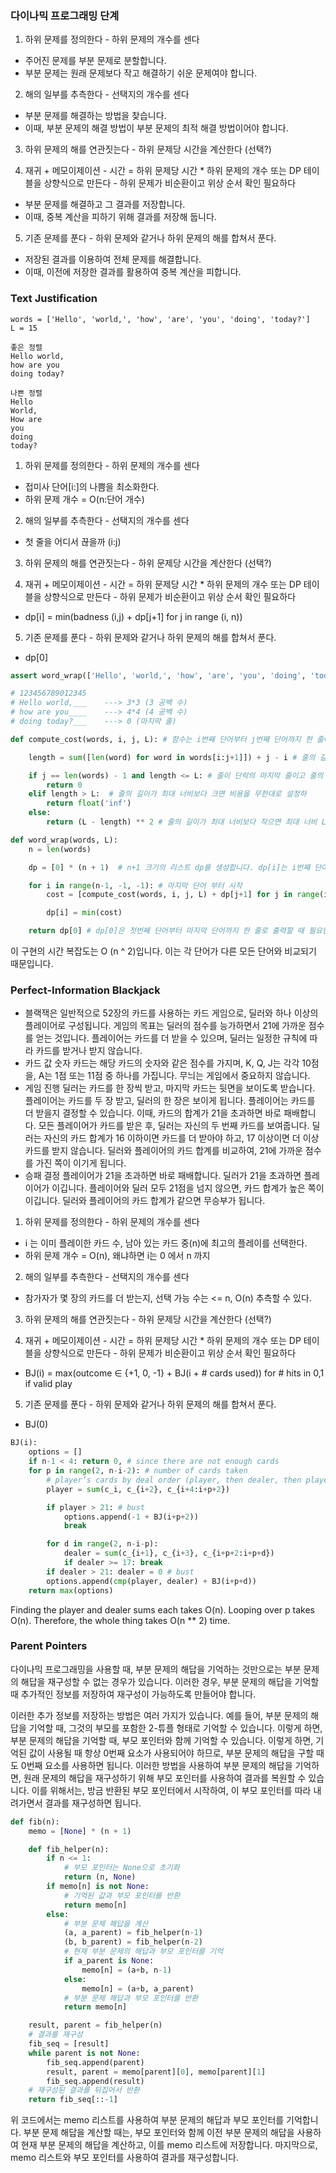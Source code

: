### 다이나믹 프로그래밍 단계

1. 하위 문제를 정의한다 - 하위 문제의 개수를 센다

- 주어진 문제를 부분 문제로 분할합니다.
- 부분 문제는 원래 문제보다 작고 해결하기 쉬운 문제여야 합니다.

2. 해의 일부를 추측한다 - 선택지의 개수를 센다

- 부분 문제를 해결하는 방법을 찾습니다.
- 이때, 부분 문제의 해결 방법이 부분 문제의 최적 해결 방법이어야 합니다.

3. 하위 문제의 해를 연관짓는다 - 하위 문제당 시간을 계산한다 (선택?)

4. 재귀 + 메모이제이션 - 시간 = 하위 문제당 시간 \* 하위 문제의 개수
   또는 DP 테이블을 상향식으로 만든다 - 하위 문제가 비순환이고 위상 순서 확인 필요하다

- 부분 문제를 해결하고 그 결과를 저장합니다.
- 이때, 중복 계산을 피하기 위해 결과를 저장해 둡니다.

5. 기존 문제를 푼다 - 하위 문제와 같거나 하위 문제의 해를 합쳐서 푼다.

- 저장된 결과를 이용하여 전체 문제를 해결합니다.
- 이때, 이전에 저장한 결과를 활용하여 중복 계산을 피합니다.

### Text Justification

```
words = ['Hello', 'world,', 'how', 'are', 'you', 'doing', 'today?']
L = 15

좋은 정렬
Hello world,
how are you
doing today?

나쁜 정렬
Hello
World,
How are
you
doing
today?
```

1. 하위 문제를 정의한다 - 하위 문제의 개수를 센다

- 접미사 단어[i:]의 나쁨을 최소화한다.
- 하위 문제 개수 = O(n:단어 개수)

2. 해의 일부를 추측한다 - 선택지의 개수를 센다

- 첫 줄을 어디서 끊을까 (i:j)

3. 하위 문제의 해를 연관짓는다 - 하위 문제당 시간을 계산한다 (선택?)

4. 재귀 + 메모이제이션 - 시간 = 하위 문제당 시간 \* 하위 문제의 개수
   또는 DP 테이블을 상향식으로 만든다 - 하위 문제가 비순환이고 위상 순서 확인 필요하다

- dp[i] = min(badness (i,j) + dp[j+1] for j in range (i, n))

5. 기존 문제를 푼다 - 하위 문제와 같거나 하위 문제의 해를 합쳐서 푼다.

- dp[0]

```python
assert word_wrap(['Hello', 'world,', 'how', 'are', 'you', 'doing', 'today?'], 15) == 25

# 123456789012345
# Hello world,___    ---> 3*3 (3 공백 수)
# how are you____    ---> 4*4 (4 공백 수)
# doing today?___    ---> 0 (마지막 줄)

```

```python
def compute_cost(words, i, j, L): # 함수는 i번째 단어부터 j번째 단어까지 한 줄에 나열했을 때, 해당 줄에 들어갈 문자열의 비용을 계산하는 함수

    length = sum([len(word) for word in words[i:j+1]]) + j - i # 줄의 길이를 계산하여 줄에있는 각 단어의 길이를 합하고 그 사이의 공백 수를 추가

    if j == len(words) - 1 and length <= L: # 줄이 단락의 마지막 줄이고 줄의 길이가 최대 너비보다 작거나 같으면 줄의 비용은 0
        return 0
    elif length > L:  # 줄의 길이가 최대 너비보다 크면 비용을 무한대로 설정하
        return float('inf')
    else:
        return (L - length) ** 2 # 줄의 길이가 최대 너비보다 작으면 최대 너비 L과 길이 length를 사용하여 비용. LaTex Rule, ^ 2 ^ 3 괜찮음

def word_wrap(words, L):
    n = len(words)

    dp = [0] * (n + 1)  # n+1 크기의 리스트 dp를 생성합니다. dp[i]는 i번째 단어부터 마지막 단어까지  한 줄로 출력할 때 필요한 최소 비용

    for i in range(n-1, -1, -1): # 마지막 단어 부터 시작
        cost = [compute_cost(words, i, j, L) + dp[j+1] for j in range(i, n)]

        dp[i] = min(cost)

    return dp[0] # dp[0]은 첫번째 단어부터 마지막 단어까지 한 줄로 출력할 때 필요한 최소 비용
```

이 구현의 시간 복잡도는 O (n ^ 2)입니다. 이는 각 단어가 다른 모든 단어와 비교되기 때문입니다.

### Perfect-Information Blackjack

- 블랙잭은 일반적으로 52장의 카드를 사용하는 카드 게임으로, 딜러와 하나 이상의 플레이어로 구성됩니다. 게임의 목표는 딜러의 점수를 능가하면서 21에 가까운 점수를 얻는 것입니다. 플레이어는 카드를 더 받을 수 있으며, 딜러는 일정한 규칙에 따라 카드를 받거나 받지 않습니다.
- 카드 값
  숫자 카드는 해당 카드의 숫자와 같은 점수를 가지며, K, Q, J는 각각 10점을, A는 1점 또는 11점 중 하나를 가집니다.
  무늬는 게임에서 중요하지 않습니다.
- 게임 진행
  딜러는 카드를 한 장씩 받고, 마지막 카드는 뒷면을 보이도록 받습니다.
  플레이어는 카드를 두 장 받고, 딜러의 한 장은 보이게 됩니다.
  플레이어는 카드를 더 받을지 결정할 수 있습니다. 이때, 카드의 합계가 21을 초과하면 바로 패배합니다.
  모든 플레이어가 카드를 받은 후, 딜러는 자신의 두 번째 카드를 보여줍니다.
  딜러는 자신의 카드 합계가 16 이하이면 카드를 더 받아야 하고, 17 이상이면 더 이상 카드를 받지 않습니다.
  딜러와 플레이어의 카드 합계를 비교하여, 21에 가까운 점수를 가진 쪽이 이기게 됩니다.
- 승패 결정
  플레이어가 21을 초과하면 바로 패배합니다.
  딜러가 21을 초과하면 플레이어가 이깁니다.
  플레이어와 딜러 모두 21점을 넘지 않으면, 카드 합계가 높은 쪽이 이깁니다.
  딜러와 플레이어의 카드 합계가 같으면 무승부가 됩니다.

1. 하위 문제를 정의한다 - 하위 문제의 개수를 센다

- i 는 이미 플레이한 카드 수, 남아 있는 카드 중(n)에 최고의 플레이를 선택한다.
- 하위 문제 개수 = O(n), 왜냐하면 i는 0 에서 n 까지

2. 해의 일부를 추측한다 - 선택지의 개수를 센다

- 참가자가 몇 장의 카드를 더 받는지, 선택 가능 수는 <= n, O(n) 추측할 수 있다.

3. 하위 문제의 해를 연관짓는다 - 하위 문제당 시간을 계산한다 (선택?)

4. 재귀 + 메모이제이션 - 시간 = 하위 문제당 시간 \* 하위 문제의 개수
   또는 DP 테이블을 상향식으로 만든다 - 하위 문제가 비순환이고 위상 순서 확인 필요하다

- BJ(i) = max(outcome ∈ {+1, 0, -1} + BJ(i + # cards used)) for # hits in 0,1 if valid play

5. 기존 문제를 푼다 - 하위 문제와 같거나 하위 문제의 해를 합쳐서 푼다.

- BJ(0)

```python
BJ(i):
    options = []
    if n-1 < 4: return 0, # since there are not enough cards
    for p in range(2, n-i-2): # number of cards taken
        # player’s cards by deal order (player, then dealer, then player)
        player = sum(c_i, c_{i+2}, c_{i+4:i+p+2})

        if player > 21: # bust
            options.append(-1 + BJ(i+p+2))
            break

        for d in range(2, n-i-p):
            dealer = sum(c_{i+1}, c_{i+3}, c_{i+p+2:i+p+d})
            if dealer >= 17: break
        if dealer > 21: dealer = 0 # bust
        options.append(cmp(player, dealer) + BJ(i+p+d))
    return max(options)

```

Finding the player and dealer sums each takes O(n). Looping over p takes O(n). Therefore, the whole thing takes O(n \*\* 2) time.

### Parent Pointers

다이나믹 프로그래밍을 사용할 때, 부분 문제의 해답을 기억하는 것만으로는 부분 문제의 해답을 재구성할 수 없는 경우가 있습니다. 이러한 경우, 부분 문제의 해답을 기억할 때 추가적인 정보를 저장하여 재구성이 가능하도록 만들어야 합니다.

이러한 추가 정보를 저장하는 방법은 여러 가지가 있습니다. 예를 들어, 부분 문제의 해답을 기억할 때, 그것의 부모를 포함한 2-튜플 형태로 기억할 수 있습니다. 이렇게 하면, 부분 문제의 해답을 기억할 때, 부모 포인터와 함께 기억할 수 있습니다. 이렇게 하면, 기억된 값이 사용될 때 항상 0번째 요소가 사용되어야 하므로, 부분 문제의 해답을 구할 때도 0번째 요소를 사용하면 됩니다. 이러한 방법을 사용하여 부분 문제의 해답을 기억하면, 원래 문제의 해답을 재구성하기 위해 부모 포인터를 사용하여 결과를 복원할 수 있습니다. 이를 위해서는, 방금 반환된 부모 포인터에서 시작하여, 이 부모 포인터를 따라 내려가면서 결과를 재구성하면 됩니다.

```python
def fib(n):
    memo = [None] * (n + 1)

    def fib_helper(n):
        if n <= 1:
            # 부모 포인터는 None으로 초기화
            return (n, None)
        if memo[n] is not None:
            # 기억된 값과 부모 포인터를 반환
            return memo[n]
        else:
            # 부분 문제 해답을 계산
            (a, a_parent) = fib_helper(n-1)
            (b, b_parent) = fib_helper(n-2)
            # 현재 부분 문제의 해답과 부모 포인터를 기억
            if a_parent is None:
                memo[n] = (a+b, n-1)
            else:
                memo[n] = (a+b, a_parent)
            # 부분 문제 해답과 부모 포인터를 반환
            return memo[n]

    result, parent = fib_helper(n)
    # 결과를 재구성
    fib_seq = [result]
    while parent is not None:
        fib_seq.append(parent)
        result, parent = memo[parent][0], memo[parent][1]
        fib_seq.append(result)
    # 재구성된 결과를 뒤집어서 반환
    return fib_seq[::-1]
```

위 코드에서는 memo 리스트를 사용하여 부분 문제의 해답과 부모 포인터를 기억합니다. 부분 문제 해답을 계산할 때는, 부모 포인터와 함께 이전 부분 문제의 해답을 사용하여 현재 부분 문제의 해답을 계산하고, 이를 memo 리스트에 저장합니다. 마지막으로, memo 리스트와 부모 포인터를 사용하여 결과를 재구성합니다.

